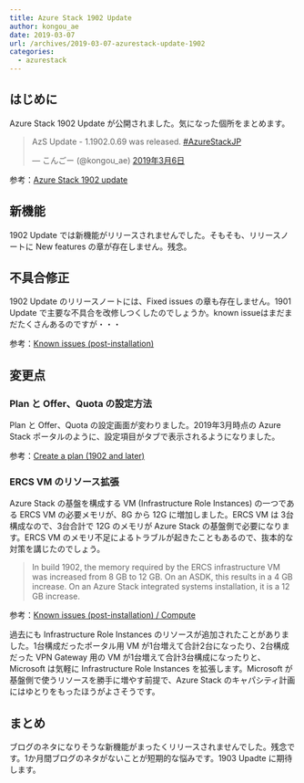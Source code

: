 ```yaml
---
title: Azure Stack 1902 Update
author: kongou_ae
date: 2019-03-07
url: /archives/2019-03-07-azurestack-update-1902
categories:
  - azurestack
---
```


## はじめに

Azure Stack 1902 Update が公開されました。気になった個所をまとめます。

<blockquote class="twitter-tweet" data-lang="ja"><p lang="en" dir="ltr">AzS Update - 1.1902.0.69 was released. <a href="https://twitter.com/hashtag/AzureStackJP?src=hash&amp;ref_src=twsrc%5Etfw">#AzureStackJP</a></p>&mdash; こんごー (@kongou_ae) <a href="https://twitter.com/kongou_ae/status/1103369834379632640?ref_src=twsrc%5Etfw">2019年3月6日</a></blockquote>
<script async src="https://platform.twitter.com/widgets.js" charset="utf-8"></script>

参考：[Azure Stack 1902 update](https://docs.microsoft.com/en-us/azure/azure-stack/azure-stack-update-1902)

## 新機能

1902 Update では新機能がリリースされませんでした。そもそも、リリースノートに New features の章が存在しません。残念。

## 不具合修正

1902 Update のリリースノートには、Fixed issues の章も存在しません。1901 Update で主要な不具合を改修しつくしたのでしょうか。known issueはまだまだたくさんあるのですが・・・

参考：[Known issues (post-installation)](https://docs.microsoft.com/en-us/azure/azure-stack/azure-stack-update-1902#known-issues-post-installation)

## 変更点

### Plan と Offer、Quota の設定方法

Plan と Offer、Quota の設定画面が変わりました。2019年3月時点の Azure Stack ポータルのように、設定項目がタブで表示されるようになりました。

参考：[Create a plan (1902 and later)](https://docs.microsoft.com/en-us/azure/azure-stack/azure-stack-create-plan#create-a-plan-1902-and-later)

### ERCS VM のリソース拡張

Azure Stack の基盤を構成する VM (Infrastructure Role Instances) の一つである ERCS VM の必要メモリが、8G から 12G に増加しました。ERCS VM は 3台構成なので、3台合計で 12G のメモリが Azure Stack の基盤側で必要になります。ERCS VM のメモリ不足によるトラブルが起きたこともあるので、抜本的な対策を講じたのでしょう。

> In build 1902, the memory required by the ERCS infrastructure VM was increased from 8 GB to 12 GB. On an ASDK, this results in a 4 GB increase. On an Azure Stack integrated systems installation, it is a 12 GB increase.

参考：[Known issues (post-installation) / Compute](https://docs.microsoft.com/en-us/azure/azure-stack/azure-stack-update-1902#compute)

過去にも Infrastructure Role Instances のリソースが追加されたことがありました。1台構成だったポータル用 VM が1台増えて合計2台になったり、2台構成だった VPN Gateway 用の VM が1台増えて合計3台構成になったりと、Microsoft は気軽に Infrastructure Role Instances を拡張します。Microsoft が基盤側で使うリソースを勝手に増やす前提で、Azure Stack のキャパシティ計画にはゆとりをもったほうがよさそうです。

## まとめ

ブログのネタになりそうな新機能がまったくリリースされませんでした。残念です。1か月間ブログのネタがないことが短期的な悩みです。1903 Upadte に期待します。
